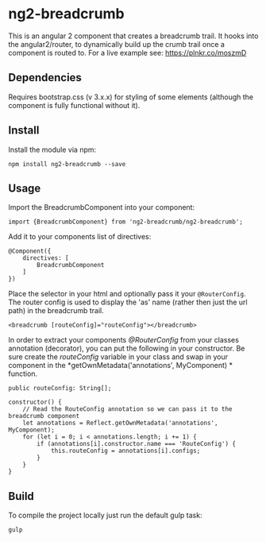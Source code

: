 # ng2-breadcrumb
This is an angular 2 component that creates a breadcrumb trail. It hooks into the angular2/router, to dynamically build up the crumb trail once a component is routed to.
For a live example see: https://plnkr.co/moszmD

## Dependencies
Requires bootstrap.css (v 3.x.x) for styling of some elements (although the component is fully functional without it).

## Install
Install the module via npm:

    npm install ng2-breadcrumb --save

## Usage
Import the BreadcrumbComponent into your component:

	import {BreadcrumbComponent} from 'ng2-breadcrumb/ng2-breadcrumb';

Add it to your components list of directives:

	@Component({
		directives: [
			BreadcrumbComponent
		]
	})

Place the selector in your html and optionally pass it your `@RouterConfig`. The router config is used to display the 'as' name (rather then just the url path) in the breadcrumb trail.

	<breadcrumb [routeConfig]="routeConfig"></breadcrumb>

In order to extract your components *@RouterConfig* from your classes annotation (decorator), you can put the following in your constructor. 
Be sure create the *routeConfig* variable in your class and swap in your component in the *getOwnMetadata('annotations', MyComponent) * function.
    
    public routeConfig: String[];
    
	constructor() {
		// Read the RouteConfig annotation so we can pass it to the breadcrumb component
		let annotations = Reflect.getOwnMetadata('annotations', MyComponent);
		for (let i = 0; i < annotations.length; i += 1) {
			if (annotations[i].constructor.name === 'RouteConfig') {
				this.routeConfig = annotations[i].configs;
			}
		}
	}
    
## Build
To compile the project locally just run the default gulp task:

    gulp
